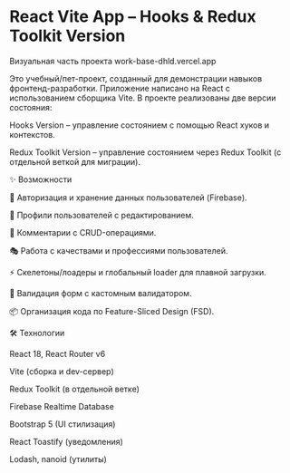 # React Vite App – Hooks & Redux Toolkit Version

Визуальная часть проекта work-base-dhld.vercel.app

Это учебный/пет-проект, созданный для демонстрации навыков фронтенд-разработки.
Приложение написано на React с использованием сборщика Vite. В проекте реализованы две версии состояния:

Hooks Version – управление состоянием с помощью React хуков и контекстов.

Redux Toolkit Version – управление состоянием через Redux Toolkit (с отдельной веткой для миграции).

✨ Возможности

🔐 Авторизация и хранение данных пользователей (Firebase).

👤 Профили пользователей с редактированием.

💬 Комментарии с CRUD-операциями.

🎭 Работа с качествами и профессиями пользователей.

⚡ Скелетоны/лоадеры и глобальный loader для плавной загрузки.

🧪 Валидация форм с кастомным валидатором.

📦 Организация кода по Feature-Sliced Design (FSD).

🛠️ Технологии

React 18, React Router v6

Vite (сборка и dev-сервер)

Redux Toolkit (в отдельной ветке)

Firebase Realtime Database

Bootstrap 5 (UI стилизация)

React Toastify (уведомления)

Lodash, nanoid (утилиты)

